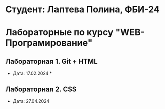 # Cтудент: Лаптева Полина, ФБИ-24

# Лабораторные по курсу "WEB-Програмирование"

## Лабораторная 1. Git + HTML

* Дата: 17.02.2024 *
## Лабораторная 2.  CSS
* Дата: 27.04.2024
